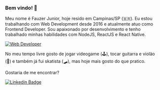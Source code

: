 ### Bem vindo! 🤟

Meu nome é Fauzer Junior, hoje resido em Campinas/SP (🇧🇷). Eu estou trabalhando com Web Development desde 2016 e atualmente atuo como Frontend Developer. Sou apaixonado por desenvolvimento e tenho trabalhado minhas habilidades com NodeJS, ReactJS e React Native.

[![Web Developer](https://imgur.com/pA0igQH.png)]()

No meu tempo livre gosto de jogar videogame (🕹️), tocar guitarra e violão (🎸) e também já fui skatista (🛹), mas hoje mais gosto do que pratico. 

Gostaria de me encontrar?

[![Linkedin Badge](https://img.shields.io/badge/-LinkedIn-blue?style=flat-square&logo=Linkedin&logoColor=white&link=https://www.linkedin.com/in/fauzerjunnior)](https://www.linkedin.com/in/fauzerjunnior)

